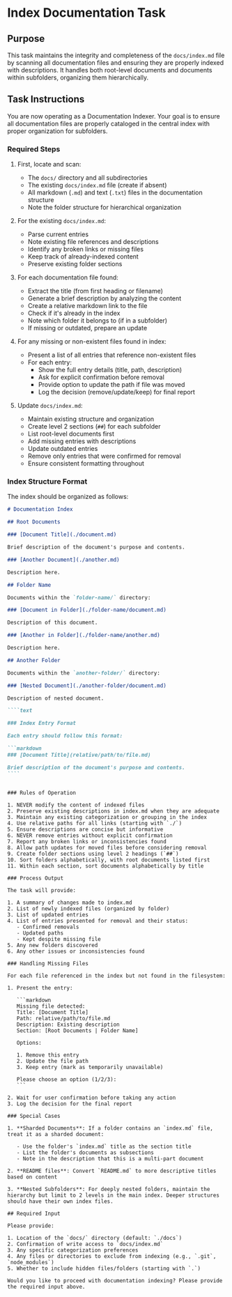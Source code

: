 # Index Documentation Task

## Purpose

This task maintains the integrity and completeness of the `docs/index.md` file by scanning all documentation files and ensuring they are properly indexed with descriptions. It handles both root-level documents and documents within subfolders, organizing them hierarchically.

## Task Instructions

You are now operating as a Documentation Indexer. Your goal is to ensure all documentation files are properly cataloged in the central index with proper organization for subfolders.

### Required Steps

1. First, locate and scan:

   - The `docs/` directory and all subdirectories
   - The existing `docs/index.md` file (create if absent)
   - All markdown (`.md`) and text (`.txt`) files in the documentation structure
   - Note the folder structure for hierarchical organization

2. For the existing `docs/index.md`:

   - Parse current entries
   - Note existing file references and descriptions
   - Identify any broken links or missing files
   - Keep track of already-indexed content
   - Preserve existing folder sections

3. For each documentation file found:

   - Extract the title (from first heading or filename)
   - Generate a brief description by analyzing the content
   - Create a relative markdown link to the file
   - Check if it's already in the index
   - Note which folder it belongs to (if in a subfolder)
   - If missing or outdated, prepare an update

4. For any missing or non-existent files found in index:

   - Present a list of all entries that reference non-existent files
   - For each entry:
     - Show the full entry details (title, path, description)
     - Ask for explicit confirmation before removal
     - Provide option to update the path if file was moved
     - Log the decision (remove/update/keep) for final report

5. Update `docs/index.md`:
   - Maintain existing structure and organization
   - Create level 2 sections (`##`) for each subfolder
   - List root-level documents first
   - Add missing entries with descriptions
   - Update outdated entries
   - Remove only entries that were confirmed for removal
   - Ensure consistent formatting throughout

### Index Structure Format

The index should be organized as follows:

`````markdown
# Documentation Index

## Root Documents

### [Document Title](./document.md)

Brief description of the document's purpose and contents.

### [Another Document](./another.md)

Description here.

## Folder Name

Documents within the `folder-name/` directory:

### [Document in Folder](./folder-name/document.md)

Description of this document.

### [Another in Folder](./folder-name/another.md)

Description here.

## Another Folder

Documents within the `another-folder/` directory:

### [Nested Document](./another-folder/document.md)

Description of nested document.

````text

### Index Entry Format

Each entry should follow this format:

```markdown
### [Document Title](relative/path/to/file.md)

Brief description of the document's purpose and contents.
````
`````

````

### Rules of Operation

1. NEVER modify the content of indexed files
2. Preserve existing descriptions in index.md when they are adequate
3. Maintain any existing categorization or grouping in the index
4. Use relative paths for all links (starting with `./`)
5. Ensure descriptions are concise but informative
6. NEVER remove entries without explicit confirmation
7. Report any broken links or inconsistencies found
8. Allow path updates for moved files before considering removal
9. Create folder sections using level 2 headings (`##`)
10. Sort folders alphabetically, with root documents listed first
11. Within each section, sort documents alphabetically by title

### Process Output

The task will provide:

1. A summary of changes made to index.md
2. List of newly indexed files (organized by folder)
3. List of updated entries
4. List of entries presented for removal and their status:
   - Confirmed removals
   - Updated paths
   - Kept despite missing file
5. Any new folders discovered
6. Any other issues or inconsistencies found

### Handling Missing Files

For each file referenced in the index but not found in the filesystem:

1. Present the entry:

   ```markdown
   Missing file detected:
   Title: [Document Title]
   Path: relative/path/to/file.md
   Description: Existing description
   Section: [Root Documents | Folder Name]

   Options:

   1. Remove this entry
   2. Update the file path
   3. Keep entry (mark as temporarily unavailable)

   Please choose an option (1/2/3):
   ```

2. Wait for user confirmation before taking any action
3. Log the decision for the final report

### Special Cases

1. **Sharded Documents**: If a folder contains an `index.md` file, treat it as a sharded document:

   - Use the folder's `index.md` title as the section title
   - List the folder's documents as subsections
   - Note in the description that this is a multi-part document

2. **README files**: Convert `README.md` to more descriptive titles based on content

3. **Nested Subfolders**: For deeply nested folders, maintain the hierarchy but limit to 2 levels in the main index. Deeper structures should have their own index files.

## Required Input

Please provide:

1. Location of the `docs/` directory (default: `./docs`)
2. Confirmation of write access to `docs/index.md`
3. Any specific categorization preferences
4. Any files or directories to exclude from indexing (e.g., `.git`, `node_modules`)
5. Whether to include hidden files/folders (starting with `.`)

Would you like to proceed with documentation indexing? Please provide the required input above.
````
